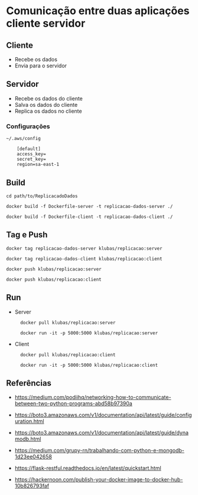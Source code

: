 # Comunicação entre duas aplicações cliente servidor 

## Cliente
 - Recebe os dados
 - Envia para o servidor
 
## Servidor
 - Recebe os dados do cliente
 - Salva os dados do cliente 
 - Replica os dados no cliente

### Configurações
    
    ~/.aws/config

        [default]
        access_key=
        secret_key=
        region=sa-east-1

## Build
        
    cd path/to/ReplicacadoDados
        
    docker build -f Dockerfile-server -t replicacao-dados-server ./
 
    docker build -f Dockerfile-client -t replicacao-dados-client ./
        
## Tag e Push
    
    docker tag replicacao-dados-server klubas/replicacao:server
    
    docker tag replicacao-dados-client klubas/replicacao:client
    
    docker push klubas/replicacao:server

    docker push klubas/replicacao:client

## Run

* Server
        
        docker pull klubas/replicacao:server
    
        docker run -it -p 5000:5000 klubas/replicacao:server
    
* Client

        docker pull klubas/replicacao:client
        
        docker run -it -p 5000:5000 klubas/replicacao:client
    
## Referências

- https://medium.com/podiihq/networking-how-to-communicate-between-two-python-programs-abd58b97390a

- https://boto3.amazonaws.com/v1/documentation/api/latest/guide/configuration.html

- https://boto3.amazonaws.com/v1/documentation/api/latest/guide/dynamodb.html

- https://medium.com/grupy-rn/trabalhando-com-python-e-mongodb-1d23ee042658

- https://flask-restful.readthedocs.io/en/latest/quickstart.html

- https://hackernoon.com/publish-your-docker-image-to-docker-hub-10b826793faf